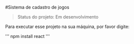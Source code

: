 #Sistema de cadastro de jogos

> Status do projeto: Em desenvolvimento

Para executar esse projeto na sua máquina, por favor digite:

'''
npm install react
'''
